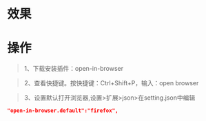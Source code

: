 # 效果

# 操作

> 1、下载安装插件：open-in-browser

> 2、查看快捷键。按快捷键：Ctrl+Shift+P，输入：open browser
 
> 3、设置默认打开浏览器,设置>扩展>json>在setting.json中编辑

```json
"open-in-browser.default":"firefox",
```